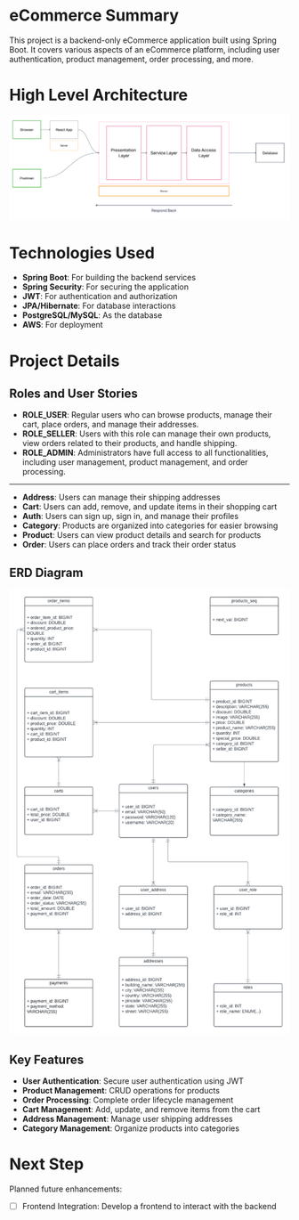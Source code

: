 # eCommerce Summary
This project is a backend-only eCommerce application built using Spring Boot. It covers various aspects of an eCommerce platform, including user authentication, product management, order processing, and more.

# High Level Architecture
<img src="./assets/img/architecture.png">

# Technologies Used
- **Spring Boot**: For building the backend services
- **Spring Security**: For securing the application
- **JWT**: For authentication and authorization
- **JPA/Hibernate**: For database interactions
- **PostgreSQL/MySQL**: As the database
- **AWS**: For deployment

# Project Details
## Roles and User Stories
- **ROLE_USER**: Regular users who can browse products, manage their cart, place orders, and manage their addresses.
- **ROLE_SELLER**: Users with this role can manage their own products, view orders related to their products, and handle shipping.
- **ROLE_ADMIN**: Administrators have full access to all functionalities, including user management, product management, and order processing.
---
- **Address**: Users can manage their shipping addresses
- **Cart**: Users can add, remove, and update items in their shopping cart
- **Auth**: Users can sign up, sign in, and manage their profiles
- **Category**: Products are organized into categories for easier browsing
- **Product**: Users can view product details and search for products
- **Order**: Users can place orders and track their order status

## ERD Diagram
<img src="./assets/img/erd.png" height="800px">

## Key Features
- **User Authentication**: Secure user authentication using JWT
- **Product Management**: CRUD operations for products
- **Order Processing**: Complete order lifecycle management
- **Cart Management**: Add, update, and remove items from the cart
- **Address Management**: Manage user shipping addresses
- **Category Management**: Organize products into categories

# Next Step
Planned future enhancements:
- [ ] Frontend Integration: Develop a frontend to interact with the backend